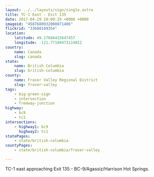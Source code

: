 ```yaml
---
layout: ../../layouts/sign/single.astro
title: TC-1 East - Exit 135
date: 2017-04-29 10:09:29 +0000 +0000
imageid: "4587680932000871406"
flickrid: "33680189354"
location:
    latitude: 49.17686415647457
    longitude: -121.77104473114012
country:
    name: Canada
    slug: canada
state:
    name: British Columbia
    slug: british-columbia
county:
    name: Fraser Valley Regional District
    slug: fraser-valley
tags:
    - big-green-sign
    - intersection
    - freeway-junction
highway:
    - bc9
    - tc1
intersections:
    - highway1: bc9
      highway2: tc1
statePages:
    - state/british-columbia
countyPages:
    - state/british-columbia/fraser-valley

---
```

TC-1 east approaching Exit 135 - BC-9/Agassiz/Harrison Hot Springs.